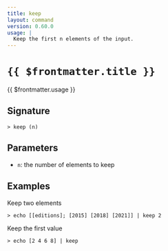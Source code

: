 ```yaml
---
title: keep
layout: command
version: 0.60.0
usage: |
  Keep the first n elements of the input.
---
```


# `{{ $frontmatter.title }}`

<div style='white-space: pre-wrap;'>{{ $frontmatter.usage }}</div>

## Signature

`> keep (n)`

## Parameters

- `n`: the number of elements to keep

## Examples

Keep two elements

```shell
> echo [[editions]; [2015] [2018] [2021]] | keep 2
```

Keep the first value

```shell
> echo [2 4 6 8] | keep
```

